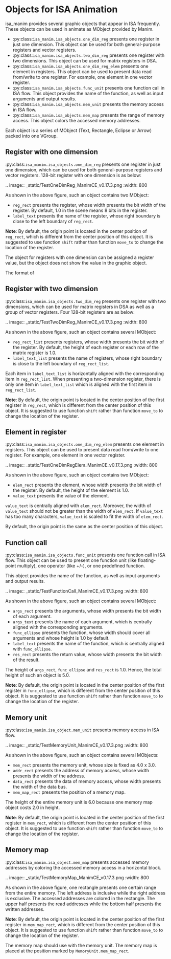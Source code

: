 
# Objects for ISA Animation

isa_manim provides several graphic objects that appear in ISA frequently. These objects can be used 
in animate as MObject provided by Manim.

- :py:class:`isa_manim.isa_objects.one_dim_reg` presents one register in just one dimension. This
  object can be used for both general-purpose registers and vector registers.
- :py:class:`isa_manim.isa_objects.two_dim_reg` presents one register with two dimensions. This 
  object can be used for matrix registers in DSA.
- :py:class:`isa_manim.isa_objects.one_dim_reg_elem` presents one element in registers. This object
  can be used to present data read from/write to one register. For example, one element in
  one vector register.
- :py:class:`isa_manim.isa_objects.func_unit` presents one function call in ISA flow. This 
  object provides the name of the function, as well as input arguments and output results.
- :py:class:`isa_manim.isa_objects.mem_unit` presents the memory access in ISA flow.
- :py:class:`isa_manim.isa_objects.mem_map` presents the range of memory access. This object 
  colors the accessed memory addresses.

Each object is a series of MObject (Text, Rectangle, Eclipse or Arrow) packed into one VGroup.

## Register with one dimension

:py:class:`isa_manim.isa_objects.one_dim_reg` presents one register in just one dimension, which
can be used for both general-purpose registers and vector registers. 128-bit register with one 
dimension is as below:

.. image:: _static/TestOneDimReg_ManimCE_v0.17.3.png
  :width: 800

As shown in the above figure, such an object contains two MObject:
- `reg_rect` presents the register, whose width presents the bit width of the register. By default,
  1.0 in the scene means 8 bits in the register.
- `label_text` presents the name of the register, whose right boundary is close to the left boundary 
  of `reg_rect`.

**Note**: By default, the origin point is located in the center position of `reg_rect`, which is
different from the center position of this object. It is suggested to use function `shift` rather 
than function `move_to` to change the location of the register.

The object for registers with one dimension can be assigned a register value, but the object does
not show the value in the graphic object.

The format of 

## Register with two dimension

:py:class:`isa_manim.isa_objects.two_dim_reg` presents one register with two dimensions, which can
be used for matrix registers in DSA as well as a group of vector registers. Four 128-bit registers
are as below:

.. image:: _static/TestTwoDimReg_ManimCE_v0.17.3.png
  :width: 800

As shown in the above figure, such an object contains several MObject:
- `reg_rect_list` presents registers, whose width presents the bit width of the register. By
  default, the height of each register or each row of the matrix register is 1.0.
- `label_text_list` presents the name of registers, whose right boundary is close to the left 
  boundary of `reg_rect_list`.

Each item in `label_text_list` is horizontally aligned with the corresponding item in 
`reg_rect_list`. When presenting a two-dimension register, there is only one item in 
`label_text_list` which is aligned with the first item in `reg_rect_list`.

**Note**: By default, the origin point is located in the center position of the first register in
`reg_rect`, which is different from the center position of this object. It is suggested to use 
function `shift` rather than function `move_to` to change the location of the register.

## Element in register

:py:class:`isa_manim.isa_objects.one_dim_reg_elem` presents one element in registers. This object
can be used to present data read from/write to one register. For example, one element in one vector 
register.

.. image:: _static/TestOneDimRegElem_ManimCE_v0.17.3.png
  :width: 800

As shown in the above figure, such an object contains two MObject:
- `elem_rect` presents the element, whose width presents the bit width of the register. By default,
  the height of the element is 1.0.
- `value_text` presents the value of the element.

`value_text` is centrally aligned with `elem_rect`. Moreover, the width of `value_text` should not
be greater than the width of `elem_rect`.  If `value_text` has too many characters, `value_text`
is scaled to fit the width of `elem_rect`.

By default, the origin point is the same as the center position of this object.

## Function call

:py:class:`isa_manim.isa_objects.func_unit` presents one function call in ISA flow. This object
can be used to present one function unit (like floating-point multiply), one operator (like +/-),
or one predefined function.

This object provides the name of the function, as well as input arguments and output results.

.. image:: _static/TestFunctionCall_ManimCE_v0.17.3.png
  :width: 800

As shown in the above figure, such an object contains several MObject:
- `args_rect` presents the arguments, whose width presents the bit width of each argument. 
- `args_text` presents the name of each argument, which is centrally aligned with the corresponding
  arguments.
- `func_ellipse` presents the function, whose width should cover all arguments and whose height is
  1.0 by default.
- `label_text` presents the name of the function, which is centrally aligned with `func_ellipse`.
- `res_rect` presents the return value, whose width presents the bit width of the result.

The height of `args_rect`, `func_ellipse` and `res_rect` is 1.0. Hence, the total height of such an
object is 5.0. 

**Note**: By default, the origin point is located in the center position of the first register in
`func_ellipse`, which is different from the center position of this object. It is suggested to use 
function `shift` rather than function `move_to` to change the location of the register.

## Memory unit

:py:class:`isa_manim.isa_object.mem_unit` presents memory access in ISA flow.

.. image:: _static/TestMemoryUnit_ManimCE_v0.17.3.png
  :width: 800

As shown in the above figure, such an object contains several MObjects:
- `mem_rect` presents the memory unit, whose size is fixed as 4.0 x 3.0.
- `addr_rect` presents the address of memory access, whose width presents the width of the 
  address.
- `data_rect` presents the data of memory access, whose width presents the width of the data bus.
- `mem_map_rect` presents the position of a memory map.

The height of the entire memory unit is 6.0 because one memory map object costs 2.0 in height.

**Note**: By default, the origin point is located in the center position of the first register in
`mem_rect`, which is different from the center position of this object. It is suggested to use 
function `shift` rather than function `move_to` to change the location of the register.

## Memory map

:py:class:`isa_manim.isa_object.mem_map` presents accessed memory addresses by coloring the accessed
memory access in a horizontal block.

.. image:: _static/TestMemoryMap_ManimCE_v0.17.3.png
  :width: 800

As shown in the above figure, one rectangle presents one certain range from the entire memory. The 
left address is inclusive while the right address is exclusive. The accessed addresses are colored 
in the rectangle. The upper half presents the read addresses while the bottom half presents the
written addresses. 

**Note**: By default, the origin point is located in the center position of the first register in
`mem_map_rect`, which is different from the center position of this object. It is suggested to use 
function `shift` rather than function `move_to` to change the location of the register.

The memory map should use with the memory unit. The memory map is placed at the position marked by
`MemoryUnit.mem_map_rect`.
